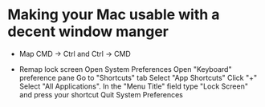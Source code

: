 # Making your Mac usable with a decent window manger

* Map CMD -> Ctrl and Ctrl -> CMD

* Remap lock screen
Open System Preferences
Open "Keyboard" preference pane
Go to "Shortcuts" tab
Select "App Shortcuts"
Click "+"
Select "All Applications". In the "Menu Title" field type "Lock Screen" and press your shortcut
Quit System Preferences


